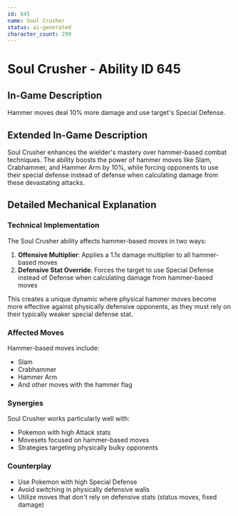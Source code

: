 ```yaml
---
id: 645
name: Soul Crusher
status: ai-generated
character_count: 299
---
```


# Soul Crusher - Ability ID 645

## In-Game Description
Hammer moves deal 10% more damage and use target's Special Defense.

## Extended In-Game Description
Soul Crusher enhances the wielder's mastery over hammer-based combat techniques. The ability boosts the power of hammer moves like Slam, Crabhammer, and Hammer Arm by 10%, while forcing opponents to use their special defense instead of defense when calculating damage from these devastating attacks.

## Detailed Mechanical Explanation

### Technical Implementation

The Soul Crusher ability affects hammer-based moves in two ways:

1. **Offensive Multiplier**: Applies a 1.1x damage multiplier to all hammer-based moves
2. **Defensive Stat Override**: Forces the target to use Special Defense instead of Defense when calculating damage from hammer-based moves

This creates a unique dynamic where physical hammer moves become more effective against physically defensive opponents, as they must rely on their typically weaker special defense stat.

### Affected Moves

Hammer-based moves include:
- Slam
- Crabhammer  
- Hammer Arm
- And other moves with the hammer flag

### Synergies

Soul Crusher works particularly well with:
- Pokemon with high Attack stats
- Movesets focused on hammer-based moves
- Strategies targeting physically bulky opponents

### Counterplay

- Use Pokemon with high Special Defense
- Avoid switching in physically defensive walls
- Utilize moves that don't rely on defensive stats (status moves, fixed damage)